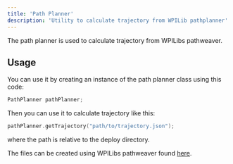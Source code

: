 ```yaml
---
title: 'Path Planner'
description: 'Utility to calculate trajectory from WPILib pathplanner'
---
```


The path planner is used to calculate trajectory from WPILibs pathweaver.

## Usage

You can use it by creating an instance of the path planner class using this code:

```cpp
PathPlanner pathPlanner;
```

Then you can use it to calculate trajectory like this:

```cpp
pathPlanner.getTrajectory("path/to/trajectory.json");
```

where the path is relative to the deploy directory.

The files can be created using WPILibs pathweaver found [here](https://docs.wpilib.org/en/stable/docs/software/pathplanning/pathweaver/introduction.html).